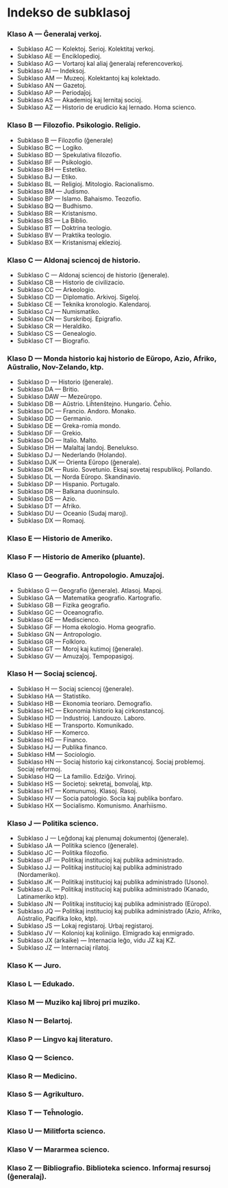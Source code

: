 # Indekso de subklasoj

### Klaso A — Ĝeneralaj verkoj.
- Subklaso AC — Kolektoj. Serioj. Kolektitaj verkoj.
- Subklaso AE — Enciklopedioj.
- Subklaso AG — Vortaroj kal aliaj ĝeneralaj referencoverkoj.
- Subklaso AI — Indeksoj.
- Subklaso AM — Muzeoj. Kolektantoj kaj kolektado.
- Subklaso AN — Gazetoj.
- Subklaso AP — Periodaĵoj.
- Subklaso AS — Akademioj kaj lernitaj socioj.
- Subklaso AZ — Historio de erudicio kaj lernado. Homa scienco.

### Klaso B — Filozofio. Psikologio. Religio.
- Subklaso B — Filozofio (ĝenerale)
- Subklaso BC — Logiko.
- Subklaso BD — Spekulativa filozofio.
- Subklaso BF — Psikologio.
- Subklaso BH — Estetiko.
- Subklaso BJ — Etiko.
- Subklaso BL — Religioj. Mitologio. Racionalismo.
- Subklaso BM — Judismo.
- Subklaso BP — Islamo. Bahaismo. Teozofio.
- Subklaso BQ — Budhismo.
- Subklaso BR — Kristanismo.
- Subklaso BS — La Biblio.
- Subklaso BT — Doktrina teologio.
- Subklaso BV — Praktika teologio.
- Subklaso BX — Kristanismaj eklezioj.

### Klaso C — Aldonaj sciencoj de historio.
- Subklaso C — Aldonaj sciencoj de historio (ĝenerale).
- Subklaso CB — Historio de civilizacio.
- Subklaso CC — Arkeologio.
- Subklaso CD — Diplomatio. Arkivoj. Sigeloj.
- Subklaso CE — Teknika kronologio. Kalendaroj.
- Subklaso CJ — Numismatiko.
- Subklaso CN — Surskriboj. Epigrafio.
- Subklaso CR — Heraldiko.
- Subklaso CS — Genealogio.
- Subklaso CT — Biografio.

### Klaso D — Monda historio kaj historio de Eŭropo, Azio, Afriko, Aŭstralio, Nov-Zelando, ktp.
- Subklaso D — Historio (ĝenerale).
- Subklaso DA — Britio.
- Subklaso DAW — Mezeŭropo.
- Subklaso DB — Aŭstrio. Liĥtenŝtejno. Hungario. Ĉeĥio.
- Subklaso DC — Francio. Andoro. Monako.
- Subklaso DD — Germanio.
- Subklaso DE — Greka-romia mondo.
- Subklaso DF — Grekio.
- Subklaso DG — Italio. Malto.
- Subklaso DH — Malaltaj landoj. Benelukso.
- Subklaso DJ — Nederlando (Holando).
- Subklaso DJK — Orienta Eŭropo (ĝenerale).
- Subklaso DK — Rusio. Sovetunio. Eksaj sovetaj respublikoj. Pollando.
- Subklaso DL — Norda Eŭropo. Skandinavio.
- Subklaso DP — Hispanio. Portugalo.
- Subklaso DR — Balkana duoninsulo.
- Subklaso DS — Azio.
- Subklaso DT — Afriko.
- Subklaso DU — Oceanio (Sudaj maroj).
- Subklaso DX — Romaoj.

### Klaso E — Historio de Ameriko.
### Klaso F — Historio de Ameriko (pluante).

### Klaso G — Geografio. Antropologio. Amuzaĵoj.
- Subklaso G — Geografio (ĝenerale). Atlasoj. Mapoj.
- Subklaso GA — Matematika geografio. Kartografio.
- Subklaso GB — Fizika geografio.
- Subklaso GC — Oceanografio.
- Subklaso GE — Mediscienco.
- Subklaso GF — Homa ekologio. Homa geografio.
- Subklaso GN — Antropologio.
- Subklaso GR — Folkloro.
- Subklaso GT — Moroj kaj kutimoj (ĝenerale).
- Subklaso GV — Amuzaĵoj. Tempopasigoj.

### Klaso H — Sociaj sciencoj.
- Subklaso H — Sociaj sciencoj (ĝenerale).
- Subklaso HA — Statistiko.
- Subklaso HB — Ekonomia teoriaro. Demografio.
- Subklaso HC — Ekonomia historio kaj cirkonstancoj.
- Subklaso HD — Industrioj. Landouzo. Laboro.
- Subklaso HE — Transporto. Komunikado.
- Subklaso HF — Komerco.
- Subklaso HG — Financo.
- Subklaso HJ — Publika financo.
- Subklaso HM — Sociologio.
- Subklaso HN — Sociaj historio kaj cirkonstancoj. Sociaj problemoj. Sociaj reformoj.
- Subklaso HQ — La familio. Edziĝo. Virinoj.
- Subklaso HS — Societoj: sekretaj, bonvolaj, ktp.
- Subklaso HT — Komunumoj. Klasoj. Rasoj.
- Subklaso HV — Socia patologio. Socia kaj publika bonfaro.
- Subklaso HX — Socialismo. Komunismo. Anarĥiismo.
### Klaso J — Politika scienco.
- Subklaso J — Leĝdonaj kaj plenumaj dokumentoj (ĝenerale).
- Subklaso JA — Politika scienco (ĝenerale).
- Subklaso JC — Politika filozofio.
- Subklaso JF — Politikaj institucioj kaj publika administrado.
- Subklaso JJ — Politikaj institucioj kaj publika administrado (Nordameriko).
- Subklaso JK — Politikaj institucioj kaj publika administrado (Usono).
- Subklaso JL — Politikaj institucioj kaj publika administrado (Kanado, Latinameriko ktp).
- Subklaso JN — Politikaj institucioj kaj publika administrado (Eŭropo).
- Subklaso JQ — Politikaj institucioj kaj publika administrado (Azio, Afriko, Aŭstralio, Pacifika loko, ktp).
- Subklaso JS — Lokaj registaroj. Urbaj registaroj.
- Subklaso JV — Kolonioj kaj koliniigo. Elmigrado kaj enmigrado.
- Subklaso JX (arkaike) — Internacia leĝo, vidu JZ kaj KZ.
- Subklaso JZ — Internaciaj rilatoj.
### Klaso K — Juro.
### Klaso L — Edukado.
### Klaso M — Muziko kaj libroj pri muziko.
### Klaso N — Belartoj.
### Klaso P — Lingvo kaj literaturo.
### Klaso Q — Scienco.
### Klaso R — Medicino.
### Klaso S — Agrikulturo.
### Klaso T — Teĥnologio.
### Klaso U — Militforta scienco.
### Klaso V — Mararmea scienco.
### Klaso Z — Bibliografio. Biblioteka scienco. Informaj resursoj (ĝeneralaj).
